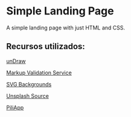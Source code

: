 <h1>Simple Landing Page</h1>
 A simple landing page with just HTML and CSS.


<h2> Recursos utilizados: </h2>

<a href='https://undraw.co/search'>unDraw</a>

<a href='https://validator.w3.org'>Markup Validation Service</a>

<a href='https://www.svgbackgrounds.com'>SVG Backgrounds</a>

<a href='https://source.unsplash.com/random/360x360'>Unsplash Source</a>

<a href='https://www.piliapp.com/symbol/menu/'>PiliApp</a>
